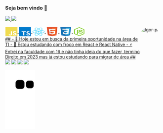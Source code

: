 ### Seja bem vindo 👋


<div >
  <a href="https://github.com/Igorlauer">
  <img height="170em" src="https://github-readme-stats.vercel.app/api?username=Igorlauer&show_icons=true&theme=dracula&include_all_commits=true&count_private=true"/>
  <img height="170em" src="https://github-readme-stats.vercel.app/api/top-langs/?username=Igorlauer&layout=compact&langs_count=7&theme=dracula"/>
</div>

<div style="display: inline_block"><br>
  <img align="center" alt="Rafa-Js" height="30" width="40" src="https://raw.githubusercontent.com/devicons/devicon/master/icons/javascript/javascript-plain.svg">
  <img align="center" alt="Rafa-Ts" height="30" width="40" src="https://raw.githubusercontent.com/devicons/devicon/master/icons/typescript/typescript-plain.svg">
  <img align="center" alt="Rafa-React" height="30" width="40" src="https://raw.githubusercontent.com/devicons/devicon/master/icons/react/react-original.svg">
  <img align="center" alt="Rafa-HTML" height="30" width="40" src="https://raw.githubusercontent.com/devicons/devicon/master/icons/html5/html5-original.svg">
  <img align="center" alt="Rafa-CSS" height="30" width="40" src="https://raw.githubusercontent.com/devicons/devicon/master/icons/css3/css3-original.svg">
  <img align="center" alt="Rafa-Csharp" height="30" width="40" src="https://raw.githubusercontent.com/devicons/devicon/master/icons/nodejs/nodejs-original.svg">
  <img align="right" alt="Igor-pic" height="150" style="border-radius:50px;" src="https://i0.wp.com/metagalaxia.com.br/wp-content/uploads/2022/09/Monkey-D-Luffy-One-Piece.webp?resize=1024%2C839&ssl=1">
</div>
##
- 🔭 Hoje estou em busca da primeira oportunidade na àrea de TI
- 🌱 Estou estudando com froco em React e React Native
- ⚡ Entrei na faculdade com 16 e não tinha ideia do que fazer, termino Direito em 2023 mas já estou estudando para migrar de área
##

<div> 
  <a href="https://www.instagram.com/shonen38690/" target="_blank"><img src="https://img.shields.io/badge/-Instagram-%23E4405F?style=for-the-badge&logo=instagram&logoColor=white" target="_blank"></a>
  <a href = "mailto:igorlauer.jobs@gmail.com"><img src="https://img.shields.io/badge/-Gmail-%23333?style=for-the-badge&logo=gmail&logoColor=white" target="_blank"></a>
  <a href="https://www.linkedin.com/in/igor-lauer" target="_blank"><img src="https://img.shields.io/badge/-LinkedIn-%230077B5?style=for-the-badge&logo=linkedin&logoColor=white" target="_blank"></a> 
  <a href="https://api.whatsapp.com/send?phone=5527996369542" target="_blank"><img src="https://img.shields.io/badge/WhatsApp-25D366?style=for-the-badge&logo=whatsapp&logoColor=white" target="_blank"></a> 
  
  ![Snake animation](https://github.com/Igorlauer/Igorlauer/blob/output/github-contribution-grid-snake.svg)
 
  </div>
